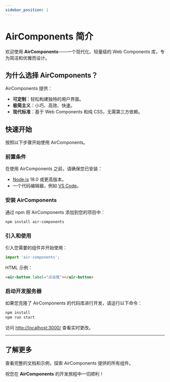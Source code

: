 ```yaml
---
sidebar_position: 1
---
```


# AirComponents 简介

欢迎使用 **AirComponents**——一个现代化、轻量级的 Web Components 库，专为简洁和优雅而设计。  

## 为什么选择 AirComponents？

AirComponents 提供：
- **可定制**：轻松构建独特的用户界面。
- **极简主义**：小巧、高效、快速。
- **现代标准**：基于 Web Components 和纯 CSS，无需第三方依赖。

## 快速开始

按照以下步骤开始使用 AirComponents。

### 前置条件

在使用 AirComponents 之前，请确保您已安装：
- [Node.js](https://nodejs.org/en/download/) 18.0 或更高版本。
- 一个代码编辑器，例如 [VS Code](https://code.visualstudio.com/)。

### 安装 AirComponents

通过 npm 将 AirComponents 添加到您的项目中：

```bash
npm install air-components
```

### 引入和使用

引入您需要的组件并开始使用：

```javascript
import 'air-components';
```

HTML 示例：

```html
<air-button label="点击我"></air-button>
```

### 启动开发服务器

如果您克隆了 AirComponents 的代码库进行开发，请运行以下命令：

```bash
npm install
npm run start
```

访问 [http://localhost:3000/](http://localhost:3000/) 查看实时更改。

---

## 了解更多

查看完整的文档和示例，探索 AirComponents 提供的所有组件。

祝您在 **AirComponents** 的开发旅程中一切顺利！
